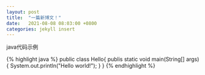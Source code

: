 ```yaml
---
layout: post
title:  "一篇新博文！"
date:   2021-08-08 08:03:00 +0800
categories: jekyll insert
---
```

java代码示例

{% highlight java %}
public class Hello{
    publis static void main(String[] args){
        System.out.println("Hello world!");
    }
}
{% endhighlight %}
